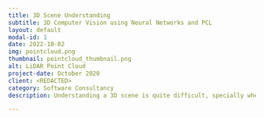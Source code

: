 ```yaml
---
title: 3D Scene Understanding
subtitle: 3D Computer Vision using Neural Networks and PCL
layout: default
modal-id: 1
date: 2022-10-02
img: pointcloud.png
thumbnail: pointcloud_thumbnail.png
alt: LiDAR Point Cloud
project-date: October 2020
client: <REDACTED>
category: Software Consultancy
description: Understanding a 3D scene is quite difficult, specially when it involves working around thin wires, transparent objects as well as ignoring noise selectively to reduce false positives. We have years of experience in developing mixed classiscal and neural solutions for a variety of use cases. (Image credits: Daniel Lu, CC BY 4.0)

---
```


